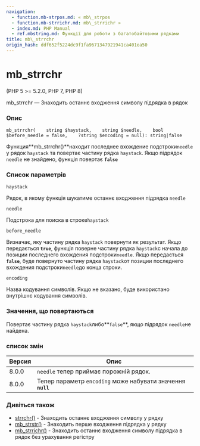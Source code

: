 ```yaml
---
navigation:
  - function.mb-strpos.md: « mb\_strpos
  - function.mb-strrichr.md: mb\_strrichr »
  - index.md: PHP Manual
  - ref.mbstring.md: Функції для роботи з багатобайтовими рядками
title: mb\_strrchr
origin_hash: ddf652f5224dc9f1fa9671347921941ca401ea50
---
```

# mb\_strrchr

(PHP 5 >= 5.2.0, PHP 7, PHP 8)

mb\_strrchr — Знаходить останнє входження символу підрядка в рядок

### Опис

```methodsynopsis
mb_strrchr(    string $haystack,    string $needle,    bool $before_needle = false,    ?string $encoding = null): string|false
```

Функция\*\*mb\_strrchr()\*\*находит последнее вхождение подстроки`needle` у рядок `haystack` та повертає частину рядка `haystack`. Якщо підрядок `needle` не знайдено, функція повертає **`false`**

### Список параметрів

`haystack`

Рядок, в якому функція шукатиме останнє входження підрядка `needle`

`needle`

Подстрока для поиска в строке`haystack`

`before_needle`

Визначає, яку частину рядка `haystack` повернути як результат. Якщо передається **`true`**, функція поверне частину рядка `haystack`с начала до позиции последнего вхождения подстроки`needle`. Якщо передається **`false`**, буде повернуто частину рядка `haystack`от позиции последнего вхождения подстроки`needle`до конца строки.

`encoding`

Назва кодування символів. Якщо не вказано, буде використано внутрішнє кодування символів.

### Значення, що повертаються

Повертає частину рядка `haystack`либо\*\*`false`\*\*, якщо підрядок `needle`не найдена.

### список змін

| Версия | Опис |
| --- | --- |
| 8.0.0 | `needle` тепер приймає порожній рядок. |
| 8.0.0 | Тепер параметр `encoding` може набувати значення **`null`** |

### Дивіться також

-   [strrchr()](function.strrchr.md) \- Знаходить останнє входження символу у рядку
-   [mb\_strstr()](function.mb-strstr.md) \- Знаходить перше входження підрядка у рядку
-   [mb\_strrichr()](function.mb-strrichr.md) \- Знаходить останнє входження символу підрядка в рядок без урахування регістру
